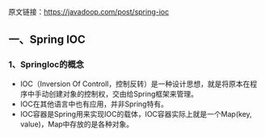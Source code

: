 原文链接：<https://javadoop.com/post/spring-ioc>

## 一、Spring IOC



### 1、SpringIoc的概念

* IOC（Inversion Of Controll，控制反转）是一种设计思想，就是将原本在程序中手动创建对象的控制权，交由给Spring框架来管理。
* IOC在其他语言中也有应用，并非Spring特有。
* IOC容器是Spring用来实现IOC的载体，IOC容器实际上就是一个Map(key, value)，Map中存放的是各种对象。

